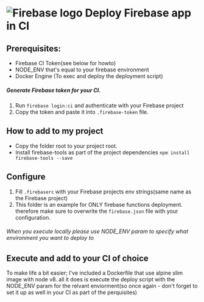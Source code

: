 # ![Firebase logo](https://www.shareicon.net/data/256x256/2016/07/08/117548_google_512x512.png "Firebase") Deploy Firebase app in CI

Prerequisites:
-------------
* Firebase CI Token(see below for howto)
* NODE_ENV that's equal to your firebase environment
* Docker Engine (To exec and deploy the deployment script)

##### Generate Firebase token for your CI.

1. Run `firebase login:ci` and authenticate with your Firebase project
2. Copy the token and paste it into `.firebase-token` file.

How to add to my project
-------------
* Copy the folder root to your project root.
* Install firebase-tools as part of the project dependencies `npm install firebase-tools --save`

Configure
-------------
1. Fill `.firebaserc` with your Firebase projects env strings(same name as the Firebase project)
2. This folder is an example for ONLY firebase functions deployment. therefore make sure to overwrite the `firebase.json` file with your configuration.
###### When you execute locally please use NODE_ENV param to specify what environment you want to deploy to

Execute and add to your CI of choice
-------------
To make life a bit easier; I've included a Dockerfile that use alpine slim image with node v8.
all it does is execute the deploy script with the NODE_ENV param for the relvant enviorment(so once again - don't forget to set it up as well in your CI as part of the perquisites)
